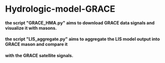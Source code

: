 # Hydrologic-model-GRACE

#### the script "GRACE_HMA.py" aims to download GRACE data signals and visualize it with masons. 
#### the script "LIS_aggregate.py" aims to aggregate the LIS model output into GRACE mason and compare it 
#### with the GRACE satellite signals. 